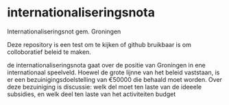internationaliseringsnota
=========================

Internationaliseringsnot gem. Groningen

Deze repository is een test om te kijken of github bruikbaar is om colloboratief beleid te maken.

de internationaliseringsnota gaat over de positie van Groningen in ene internationaal speelveld.
Hoewel de grote lijnne van het beleid vaststaan, is er een bezuinigingsdoelstelling van €50000 die behaald moet worden.
Over deze bezuiniging is discussie: welk del moet ten laste van
de ideeele subsidies, en welk deel ten laste van het activiteiten budget
